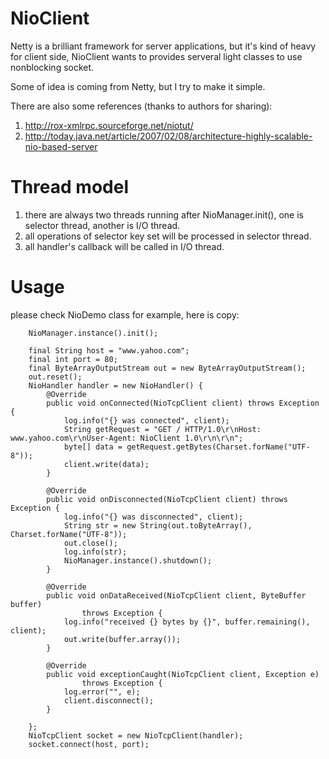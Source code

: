 NioClient
=========

Netty is a brilliant framework for server applications, but it's kind of heavy for client side, NioClient wants to provides serveral light classes to use nonblocking socket.

Some of idea is coming from Netty, but I try to make it simple.

There are also some references (thanks to authors for sharing):

1. http://rox-xmlrpc.sourceforge.net/niotut/
2. http://today.java.net/article/2007/02/08/architecture-highly-scalable-nio-based-server

Thread model
=========
1. there are always two threads running after NioManager.init(), one is selector thread, another is I/O thread.
2. all operations of selector key set will be processed in selector thread.
3. all handler's callback will be called in I/O thread.

Usage
=========
please check NioDemo class for example, here is copy:

		NioManager.instance().init();
		
		final String host = "www.yahoo.com";
		final int port = 80;
		final ByteArrayOutputStream out = new ByteArrayOutputStream();
		out.reset();
		NioHandler handler = new NioHandler() {
			@Override
			public void onConnected(NioTcpClient client) throws Exception {
				log.info("{} was connected", client);
				String getRequest = "GET / HTTP/1.0\r\nHost: www.yahoo.com\r\nUser-Agent: NioClient 1.0\r\n\r\n";
				byte[] data = getRequest.getBytes(Charset.forName("UTF-8"));
				client.write(data);
			}

			@Override
			public void onDisconnected(NioTcpClient client) throws Exception {
				log.info("{} was disconnected", client);
				String str = new String(out.toByteArray(), Charset.forName("UTF-8"));
				out.close();
				log.info(str);
				NioManager.instance().shutdown();
			}

			@Override
			public void onDataReceived(NioTcpClient client, ByteBuffer buffer)
					throws Exception {
				log.info("received {} bytes by {}", buffer.remaining(), client);
				out.write(buffer.array());
			}

			@Override
			public void exceptionCaught(NioTcpClient client, Exception e)
					throws Exception {
				log.error("", e);
				client.disconnect();
			}
			
		};
		NioTcpClient socket = new NioTcpClient(handler);
		socket.connect(host, port);
